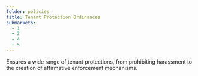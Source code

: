 ```yaml
---
folder: policies
title: Tenant Protection Ordinances
submarkets:
  - 1
  - 2
  - 4
  - 5
---
```

Ensures a wide range of tenant protections, from prohibiting harassment to the creation of affirmative enforcement mechanisms.